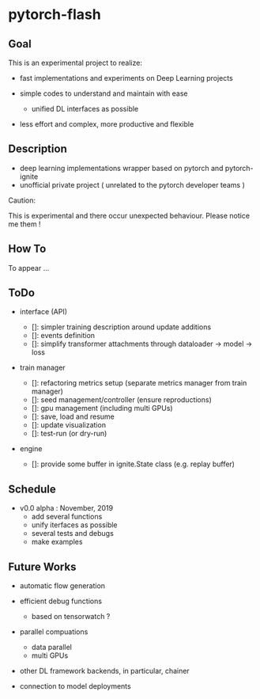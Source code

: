 
# pytorch-flash

## Goal

This is an experimental project to realize:

* fast implementations and experiments on Deep Learning projects
* simple codes to understand and maintain with ease
	* unified DL interfaces as possible

* less effort and complex, more productive and flexible

## Description

* deep learning implementations wrapper based on pytorch and pytorch-ignite
* unofficial private project ( unrelated to the pytorch developer teams )

Caution:

This is experimental and there occur unexpected behaviour. Please notice me them !

## How To

To appear ...

## ToDo

* interface (API)
	* []: simpler training description around update additions
	* []: events definition
	* []: simplify transformer attachments through dataloader -> model -> loss

* train manager
	* []: refactoring metrics setup (separate metrics manager from train manager)
	* []: seed management/controller (ensure reproductions)
	* []: gpu management (including multi GPUs)
	* []: save, load and resume
	* []: update visualization
	* []: test-run (or dry-run)

* engine
	* []: provide some buffer in ignite.State class (e.g. replay buffer)

## Schedule

* v0.0 alpha : November, 2019
	+ add several functions
	+ unify iterfaces as possible
	+ several tests and debugs
	+ make examples

## Future Works

* automatic flow generation

* efficient debug functions
	+ based on tensorwatch ?

* parallel compuations
	+ data parallel
	+ multi GPUs

* other DL framework backends, in particular, chainer

* connection to model deployments

